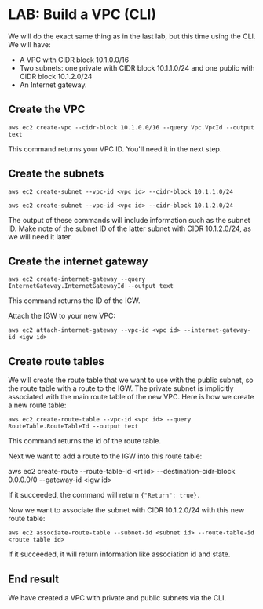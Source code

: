 # LAB: Build a VPC (CLI)

We will do the exact same thing as in the last lab, but this time using the CLI. We will have:

* A VPC with CIDR block 10.1.0.0/16
* Two subnets: one private with CIDR block 10.1.1.0/24 and one public with CIDR block 10.1.2.0/24
* An Internet gateway.

## Create the VPC

`aws ec2 create-vpc --cidr-block 10.1.0.0/16 --query Vpc.VpcId --output text`

This command returns your VPC ID. You'll need it in the next step.&#x20;

## Create the subnets

`aws ec2 create-subnet --vpc-id <vpc id> --cidr-block 10.1.1.0/24`

`aws ec2 create-subnet --vpc-id <vpc id> --cidr-block 10.1.2.0/24`

The output of these commands will include information such as the subnet ID. Make note of the subnet ID of the latter subnet with CIDR 10.1.2.0/24, as we will need it later.&#x20;

## Create the internet gateway

`aws ec2 create-internet-gateway --query InternetGateway.InternetGatewayId --output text`

This command returns the ID of the IGW.

Attach the IGW to your new VPC:

`aws ec2 attach-internet-gateway --vpc-id <vpc id> --internet-gateway-id <igw id>`&#x20;

## Create route tables

We will create the route table that we want to use with the public subnet, so the route table with a route to the IGW. The private subnet is implicitly associated with the main route table of the new VPC. Here is how we create a new route table:

`aws ec2 create-route-table --vpc-id <vpc id> --query RouteTable.RouteTableId --output text`

This command returns the id of the route table.&#x20;

Next we want to add a route to the IGW into this route table:

aws ec2 create-route --route-table-id \<rt id> --destination-cidr-block 0.0.0.0/0 --gateway-id \<igw id>

If it succeeded, the command will return `{"Return": true}.`

Now we want to associate the subnet with CIDR 10.1.2.0/24 with this new route table:

`aws ec2 associate-route-table --subnet-id <subnet id> --route-table-id <route table id>`

If it succeeded, it will return information like association id and state.

## End result&#x20;

We have created a VPC with private and public subnets via the CLI.&#x20;
